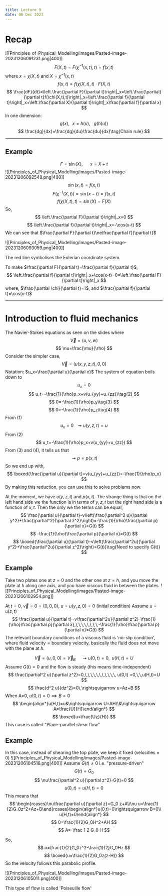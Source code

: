 ```yaml
---
title: Lecture 9
date: 06 Dec 2023
---
```

# Recap
![[Principles_of_Physical_Modelling/images/Pasted-image-20231206091231.png|400]]
$$
F(X,t)=F(\chi^{-1}(x,t),t)=f(x,t)
$$
where $x=\chi(X,t)$ and $X=\chi^{-1}(x,t)$
$$
f(x,t)=f(\chi(X,t),t)\cdot F(X,t)
$$
$$
\frac{dF}{dt}=\left.\frac{\partial F}{\partial t}\right|_x=\left.\frac{\partial}{\partial t}f(\chi(X,t),t)\right|_x=\left.\frac{\partial f}{\partial t}\right|_x+\left.\frac{\partial X}{\partial t}\right|_x\frac{\partial f}{\partial x}
$$
In one dimension:
$$
g(x),\,\,\,\, x=h(u),\,\,\,\,\, g(h(u))
$$
$$
\frac{dg}{dx}=\frac{dg}{du}\frac{du}{dx}\tag{Chain rule}
$$
___
## Example
$$
F=\sin(X),\,\,\,\,\,\,\,\,\,\, x=X+t
$$
![[Principles_of_Physical_Modelling/images/Pasted-image-20231206092548.png|400]]
$$
\sin(x,t)=f(x,t)
$$
$$
F(\chi^{-1}(X,t))=\sin(x-t)=f(x,t)
$$
$$
f(\chi(X,t),t)=\sin(X)=F(X)
$$
So,
$$
\left.\frac{\partial F}{\partial t}\right|_x=0
$$
$$
\left.\frac{\partial f}{\partial t}\right|_x=-\cos(x-t)
$$
We can see that $\frac{\partial F}{\partial t}\ne\frac{\partial f}{\partial t}$

![[Principles_of_Physical_Modelling/images/Pasted-image-20231206093059.png|400]]

The red line symbolises the Eulerian coordinate system.

To make $\frac{\partial F}{\partial t}=\frac{\partial f}{\partial t}$,
$$
\left.\frac{\partial f}{\partial t}\right|_x+\cos(x-t)=0=\left.\frac{\partial F}{\partial t}\right|_x
$$
where, $\frac{\partial \chi}{\partial t}=1$, and $\frac{\partial f}{\partial t}=\cos(x-t)$
___
# Introduction to fluid mechanics
The Navier-Stokes equations as seen on the slides
where
$$
\vec V=(u,v,w)
$$
$$
\nu=\frac{\mu}{\rho}
$$
Consider the simpler case,
$$
\vec V=(u(x,y,z,t),0,0)
$$
Notation: $u_x=\frac{\partial u}{\partial x}$
The system of equation boils down to 
$$
u_x=0\tag{1}
$$
$$
u_t=-\frac{1}{\rho}p_x+v(u_{yy}+u_{zz})\tag{2}
$$
$$
0=-\frac{1}{\rho}p_y\tag{3}
$$
$$
0=-\frac{1}{\rho}p_z\tag{4}
$$
From (1)
$$
u_x=0\,\,\,\,\rightsquigarrow u(y,z,t)=u
$$
From (2)
$$
u_t=-\frac{1}{\rho}p_x+v(u_{yy}+u_{zz})
$$
From (3) and (4), it tells us that 
$$
\rightsquigarrow p=p(x,t)
$$
So we end up with,
$$
\boxed{\frac{\partial u}{\partial t}=v(u_{yy}+u_{zz})=-\frac{1}{\rho}p_x}
$$
By making this reduction, you can use this to solve problems now.

At the moment, we have $u(y,z,t)$ and $p(x,t)$. The strange thing is that on the left hand side we the function is in terms of $y,z,t$ but the right hand side is a function of $x,t$. 
Then the only we the terms can be equal,
$$
\frac{\partial u}{\partial t}-v\left(\frac{\partial^2 u}{\partial y^2}+\frac{\partial^2}{\partial z^2}\right)=-\frac{1}{\rho}\frac{\partial p}{\partial x}=G(t)
$$
$$
-\frac{1}{\rho}\frac{\partial p}{\partial x}=G(t)
$$
$$
\boxed{\frac{\partial u}{\partial t}-v\left(\frac{\partial^2u}{\partial y^2}+\frac{\partial^2u}{\partial z^2}\right)=G(t)}\tag{Need to specify G(t)}
$$
## Example
Take two plates one at $z=0$ and the other one at $z=h$, and you move the plate at $h$ along one axis, and you have viscous fluid in between the plates.
![[Principles_of_Physical_Modelling/images/Pasted-image-20231206102954.png]]

At $t=0$,   $\vec v=0=(0,0,0)$,     $u=u(y,z,0)=0$ (initial condition)
Assume $u=u(z,t)$
$$
\frac{\partial u}{\partial t}=v\frac{\partial^2u}{\partial z^2}-\frac{1}{\rho}\frac{\partial p}{\partial x},\,\,\,\,\,\,\,\,-\frac{1}{\rho}\frac{\partial p}{\partial x}=G(t)
$$
The relevant boundary conditions of a viscous fluid is 'no-slip condition', where $\text{fluid velocity}=\text{boundary velocity}$, basically the fluid does not move with the plane at $h$.

$$
\vec V=(u,0,0)=\vec V_B\,\,\,\,\,\,\,\,\rightsquigarrow u(0,t)=0,\,\,\, u(H,t)=U
$$
Assume $G(t)=0$ and the flow is steady (this means time-independent)
$$
\frac{\partial^2 u}{\partial z^2}=0,\,\,\,\,\,\,\,\,\,\,\, u(0,t)
=0,\,\,u(H,t)=U
$$
$$
\frac{d^2 u}{dz^2}=0\,\rightsquigarrow u=Az+B
$$
When A=0, $u(0,t)=0\implies B=0$
$$
\begin{align*}u(H,t)=u&\rightsquigarrow U=AH\\&\rightsquigarrow A=\frac{U}{H}\end{align*}
$$
$$
\boxed{u=\frac{Uz}{H}}
$$
This case is called "Plane-parallel shear flow"
## Example
In this case, instead of shearing the top plate, we keep it fixed (velocities = 0)
![[Principles_of_Physical_Modelling/images/Pasted-image-20231206104516.png|400]]
Assume $G(t)\ne 0$ i.e. "pressure-driven"
$$
G(t)=G_0
$$
$$
\nu\frac{\partial^2 u}{\partial z^2}-G(t)=0
$$
$$
u(0,t)=u(H,t)=0
$$
This means that
$$
\begin{rcases}\nu\frac{\partial u}{\partial z}=G_0 z+A\\\nu u=\frac{1}{2}G_0z^2+Az+B\end{rcases}\begin{align*}u(0,t)=0\rightsquigarrow B=0\\ u(H,t)=0\end{align*}
$$
$$
0=\frac{1}{2}G_0H^2+AH
$$
$$
A=-\frac 1 2 G_0 H
$$

So,
$$
u=\frac{1}{2}G_0z^2-\frac{1}{2}G_0Hz
$$
$$
\boxed{u=\frac{1}{2}G_0z(z-H)}
$$
So the velocity follows this parabolic profile.

![[Principles_of_Physical_Modelling/images/Pasted-image-20231206105011.png|400]]

This type of flow is called 'Poiseuille flow'






